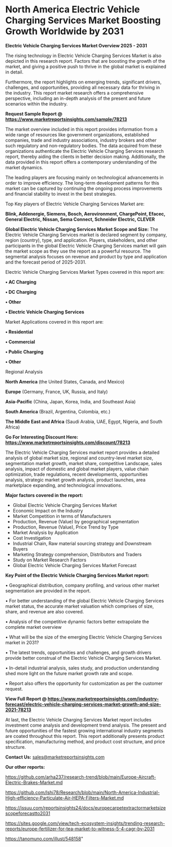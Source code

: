# North America Electric Vehicle Charging Services Market Boosting Growth Worldwide by 2031

<Strong> Electric Vehicle Charging Services Market Overview 2025 - 2031</strong>

The rising technology in Electric Vehicle Charging Services Market is also depicted in this research report. Factors that are boosting the growth of the market, and giving a positive push to thrive in the global market is explained in detail.

Furthermore, the report highlights on emerging trends, significant drivers, challenges, and opportunities, providing all necessary data for thriving in the industry. This report market research offers a comprehensive perspective, including an in-depth analysis of the present and future scenarios within the industry.

<strong>Request Sample Report @ <a href=https://www.marketreportsinsights.com/sample/78213>https://www.marketreportsinsights.com/sample/78213</a></strong>

The market overview included in this report provides information from a wide range of resources like government organizations, established companies, trade and industry associations, industry brokers and other such regulatory and non-regulatory bodies. The data acquired from these organizations authenticate the Electric Vehicle Charging Services research report, thereby aiding the clients in better decision making. Additionally, the data provided in this report offers a contemporary understanding of the market dynamics.

The leading players are focusing mainly on technological advancements in order to improve efficiency. The long-term development patterns for this market can be captured by continuing the ongoing process improvements and financial stability to invest in the best strategies.

Top Key players of Electric Vehicle Charging Services Market are:

<strong>Blink, Addenergie, Siemens, Bosch, Aerovironment, ChargePoint, Efacec, General Electric, Nissan, Sema Connect, Schneider Electric, CLEVER</strong>

<strong><b>Global Electric Vehicle Charging Services Market Scope and Size:</b></strong>
The Electric Vehicle Charging Services market is declared segment by company, region (country), type, and application. Players, stakeholders, and other participants in the global Electric Vehicle Charging Services market will gain the market scope as they use the report as a powerful resource. The segmental analysis focuses on revenue and product by type and application and the forecast period of 2025-2031.

Electric Vehicle Charging Services Market Types covered in this report are:

<strong>• AC Charging

• DC Charging

• Other

• Electric Vehicle Charging Services</strong>

Market Applications covered in this report are:

<strong>• Residential

• Commercial

• Public Charging

• Other</strong> 

Regional Analysis

<strong>North America</strong> (the United States, Canada, and Mexico)

<strong>Europe</strong> (Germany, France, UK, Russia, and Italy)

<strong>Asia-Pacific</strong> (China, Japan, Korea, India, and Southeast Asia)

<strong>South America</strong> (Brazil, Argentina, Colombia, etc.)

<strong>The Middle East and Africa</strong> (Saudi Arabia, UAE, Egypt, Nigeria, and South Africa)

<strong>Go For Interesting Discount Here: <a href=https://www.marketreportsinsights.com/discount/78213>https://www.marketreportsinsights.com/discount/78213</a></strong>

The Electric Vehicle Charging Services market report provides a detailed analysis of global market size, regional and country-level market size, segmentation market growth, market share, competitive Landscape, sales analysis, impact of domestic and global market players, value chain optimization, trade regulations, recent developments, opportunities analysis, strategic market growth analysis, product launches, area marketplace expanding, and technological innovations.

<strong><b>Major factors covered in the report:</b></strong>
<ul>
  <li>Global Electric Vehicle Charging Services Market </li>
  <li>Economic Impact on the Industry</li>
  <li>Market Competition in terms of Manufacturers</li>
  <li>Production, Revenue (Value) by geographical segmentation</li>
  <li>Production, Revenue (Value), Price Trend by Type</li>
  <li>Market Analysis by Application</li>
  <li>Cost Investigation</li>
  <li>Industrial Chain, Raw material sourcing strategy and Downstream Buyers</li>
  <li>Marketing Strategy comprehension, Distributors and Traders</li>
  <li>Study on Market Research Factors</li>
  <li>Global Electric Vehicle Charging Services Market Forecast</li>
</ul>

<strong><b>Key Point of the Electric Vehicle Charging Services Market report:</b></strong>

• Geographical distribution, company profiling, and various other market segmentation are provided in the report.

• For better understanding of the global Electric Vehicle Charging Services market status, the accurate market valuation which comprises of size, share, and revenue are also covered.

• Analysis of the competitive dynamic factors better extrapolate the complete market overview

• What will be the size of the emerging Electric Vehicle Charging Services market in 2031?

• The latest trends, opportunities and challenges, and growth drivers provide better construal of the Electric Vehicle Charging Services Market.

• In-detail industrial analysis, sales study, and production understanding shed more light on the future market growth rate and scope.

• Report also offers the opportunity for customization as per the customer request.

<strong><b>View Full Report @ <a href=https://www.marketreportsinsights.com/industry-forecast/electric-vehicle-charging-services-market-growth-and-size-2021-78213>https://www.marketreportsinsights.com/industry-forecast/electric-vehicle-charging-services-market-growth-and-size-2021-78213</a></b></strong>


At last, the Electric Vehicle Charging Services Market report includes investment come analysis and development trend analysis. The present and future opportunities of the fastest growing international industry segments are coated throughout this report. This report additionally presents product specification, manufacturing method, and product cost structure, and price structure.

<strong>Contact Us:</strong>
sales@marketreportsinsights.com

<strong>Our other reports:</strong>

<a href=https://github.com/arha237/research-trend/blob/main/Europe-Aircraft-Electric-Brakes-Market.md>https://github.com/arha237/research-trend/blob/main/Europe-Aircraft-Electric-Brakes-Market.md</a>

<a href=https://github.com/Ishi78/Research/blob/main/North-America-Industrial-High-efficiency-Particulate-Air-HEPA-Filters-Market.md>https://github.com/Ishi78/Research/blob/main/North-America-Industrial-High-efficiency-Particulate-Air-HEPA-Filters-Market.md</a>

<a href=https://issuu.com/reportsinsights24/docs/europecarpetextractormarketsizescopeforecastto2031>https://issuu.com/reportsinsights24/docs/europecarpetextractormarketsizescopeforecastto2031</a>

<a href=https://sites.google.com/view/tech-ecosystem-insights/trending-research-reports/europe-fertilizer-for-tea-market-to-witness-5-4-cagr-by-2031>https://sites.google.com/view/tech-ecosystem-insights/trending-research-reports/europe-fertilizer-for-tea-market-to-witness-5-4-cagr-by-2031</a>

<a href=https://tanomuno.com/illust/548158>https://tanomuno.com/illust/548158</a>"
